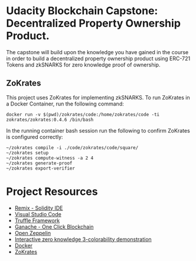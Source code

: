 # Udacity Blockchain Capstone: Decentralized Property Ownership Product.

The capstone will build upon the knowledge you have gained in the course in order to build a decentralized property ownership product using ERC-721 Tokens and zkSNARKS for zero knowledge proof of ownership.

## ZoKrates

This project uses ZoKrates for implementing zkSNARKS. To run ZoKrates in a Docker Container, run the following command:

```
docker run -v $(pwd)/zokrates/code:/home/zokrates/code -ti zokrates/zokrates:0.4.6 /bin/bash
```

In the running container bash session run the following to confirm ZoKrates is configured correctly:

```
~/zokrates compile -i ./code/zokrates/code/square/
~/zokrates setup
~/zokrates compute-witness -a 2 4
~/zokrates generate-proof
~/zokrates export-verifier
```

# Project Resources

* [Remix - Solidity IDE](https://remix.ethereum.org/)
* [Visual Studio Code](https://code.visualstudio.com/)
* [Truffle Framework](https://truffleframework.com/)
* [Ganache - One Click Blockchain](https://truffleframework.com/ganache)
* [Open Zeppelin ](https://openzeppelin.org/)
* [Interactive zero knowledge 3-colorability demonstration](http://web.mit.edu/~ezyang/Public/graph/svg.html)
* [Docker](https://docs.docker.com/install/)
* [ZoKrates](https://github.com/Zokrates/ZoKrates)
